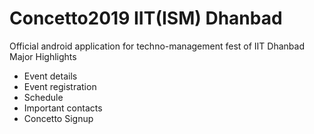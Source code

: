 # Concetto2019 IIT(ISM) Dhanbad
Official android application for techno-management fest of IIT Dhanbad
Major Highlights
* Event details
* Event registration
* Schedule
* Important contacts
* Concetto Signup
